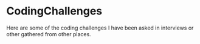 # CodingChallenges
Here are some of the coding challenges I have been asked in interviews or other gathered from other places.
